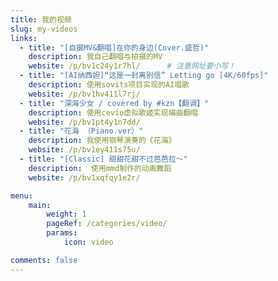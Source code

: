 ```yaml
---
title: 我的视频
slug: my-videos
links:
  - title: "[自摄MV&翻唱]在你的身边(Cover.盛哲)"
    description: 我自己翻唱与拍摄的MV
    website: /p/bv1c24y1r7hl/      # 注意网址要小写！
  - title: "[AI纳西妲]“这是一封离别信” Letting go [4K/60fps]"
    description: 使用sovits项目实现的AI唱歌
    website: /p/bv1hv411l7rj/
  - title: "深海少女 / covered by #kzn【翻调】"
    description: 使用cevio虚拟歌姬实现编曲翻唱
    website: /p/bv1pt4y1n7dd/
  - title: "花海 （Piano.ver）"
    description: 我使用钢琴演奏的《花海》
    website: /p/bv1ey411s75u/
  - title: "[Classic] 甜甜花甜不过芭芭拉～"
    description:  使用mmd制作的动画舞蹈
    website: /p/bv1xqfqy1e2r/

menu:
    main:
        weight: 1
        pageRef: /categories/video/
        params:
            icon: video

comments: false
---
```

